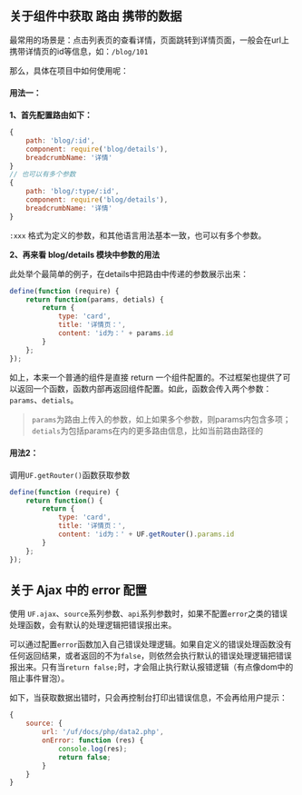 
## 关于组件中获取 路由 携带的数据

最常用的场景是：点击列表页的查看详情，页面跳转到详情页面，一般会在url上携带详情页的id等信息，如：`/blog/101`

那么，具体在项目中如何使用呢：

#### 用法一：

**1、首先配置路由如下：**
```javascript
{
    path: 'blog/:id',
    component: require('blog/details'),
    breadcrumbName: '详情'
}
// 也可以有多个参数
{
    path: 'blog/:type/:id',
    component: require('blog/details'),
    breadcrumbName: '详情'
}
```
`:xxx` 格式为定义的参数，和其他语言用法基本一致，也可以有多个参数。

**2、再来看 blog/details 模块中参数的用法**

此处举个最简单的例子，在details中把路由中传递的参数展示出来：

```javascript
define(function (require) {
    return function(params, detials) {
        return {
            type: 'card',
            title: '详情页：',
            content: 'id为：' + params.id
        }
    };
});
```

如上，本来一个普通的组件是直接 return 一个组件配置的。不过框架也提供了可以返回一个函数，函数内部再返回组件配置。如此，函数会传入两个参数：`params`、`detials`。

> `params`为路由上传入的参数，如上如果多个参数，则params内包含多项；  
> `detials`为包括params在内的更多路由信息，比如当前路由路径的

#### 用法2：

调用`UF.getRouter()`函数获取参数

```javascript
define(function (require) {
    return function() {
        return {
            type: 'card',
            title: '详情页：',
            content: 'id为：' + UF.getRouter().params.id
        }
    };
});
```


## 关于 Ajax 中的 error 配置

使用 `UF.ajax`、`source`系列参数、`api`系列参数时，如果不配置`error`之类的错误处理函数，会有默认的处理逻辑把错误报出来。

可以通过配置`error`函数加入自己错误处理逻辑。如果自定义的错误处理函数没有任何返回结果，或者返回的不为`false`，则依然会执行默认的错误处理逻辑把错误报出来。只有当`return false;`时，才会阻止执行默认报错逻辑（有点像dom中的阻止事件冒泡）。

如下，当获取数据出错时，只会再控制台打印出错误信息，不会再给用户提示：
```javascript
{
    source: {
        url: '/uf/docs/php/data2.php',
        onError: function (res) {
            console.log(res);
            return false;
        }
    }
}
```